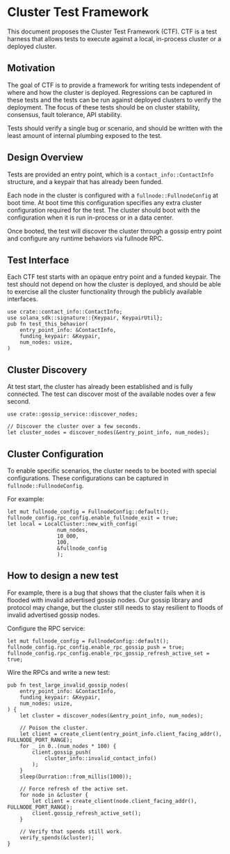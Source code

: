 # Cluster Test Framework

This document proposes the Cluster Test Framework (CTF).  CTF is a test harness
that allows tests to execute against a local, in-process cluster or a
deployed cluster.

## Motivation

The goal of CTF is to provide a framework for writing tests independent of where
and how the cluster is deployed. Regressions can be captured in these tests and
the tests can be run against deployed clusters to verify the deployment.  The
focus of these tests should be on cluster stability, consensus, fault tolerance,
API stability.

Tests should verify a single bug or scenario, and should be written with the
least amount of internal plumbing exposed to the test.

## Design Overview

Tests are provided an entry point, which is a `contact_info::ContactInfo`
structure, and a keypair that has already been funded.

Each node in the cluster is configured with a `fullnode::FullnodeConfig` at boot
time.  At boot time this configuration specifies any extra cluster configuration
required for the test. The cluster should boot with the configuration when it
is run in-process or in a data center.

Once booted, the test will discover the cluster through a gossip entry point and
configure any runtime behaviors via fullnode RPC.

## Test Interface

Each CTF test starts with an opaque entry point and a funded keypair.  The test
should not depend on how the cluster is deployed, and should be able to exercise
all the cluster functionality through the publicly available interfaces.

```rust,ignore
use crate::contact_info::ContactInfo;
use solana_sdk::signature::{Keypair, KeypairUtil};
pub fn test_this_behavior(
    entry_point_info: &ContactInfo,
    funding_keypair: &Keypair,
    num_nodes: usize,
)
```


## Cluster Discovery

At test start, the cluster has already been established and is fully connected.
The test can discover most of the available nodes over a few second.

```rust,ignore
use crate::gossip_service::discover_nodes;

// Discover the cluster over a few seconds.
let cluster_nodes = discover_nodes(&entry_point_info, num_nodes);
```

## Cluster Configuration

To enable specific scenarios, the cluster needs to be booted with special
configurations.  These configurations can be captured in
`fullnode::FullnodeConfig`.

For example:

```rust,ignore
let mut fullnode_config = FullnodeConfig::default();
fullnode_config.rpc_config.enable_fullnode_exit = true;
let local = LocalCluster::new_with_config(
                num_nodes,
                10_000,
                100,
                &fullnode_config
                );
```

## How to design a new test

For example, there is a bug that shows that the cluster fails when it is flooded
with invalid advertised gossip nodes.  Our gossip library and protocol may
change, but the cluster still needs to stay resilient to floods of invalid
advertised gossip nodes.

Configure the RPC service:

```rust,ignore
let mut fullnode_config = FullnodeConfig::default();
fullnode_config.rpc_config.enable_rpc_gossip_push = true;
fullnode_config.rpc_config.enable_rpc_gossip_refresh_active_set = true;
```

Wire the RPCs and write a new test:

```rust,ignore
pub fn test_large_invalid_gossip_nodes(
    entry_point_info: &ContactInfo,
    funding_keypair: &Keypair,
    num_nodes: usize,
) {
    let cluster = discover_nodes(&entry_point_info, num_nodes);

    // Poison the cluster.
    let client = create_client(entry_point_info.client_facing_addr(), FULLNODE_PORT_RANGE);
    for _ in 0..(num_nodes * 100) {
        client.gossip_push(
            cluster_info::invalid_contact_info()
        );
    }
    sleep(Durration::from_millis(1000));

    // Force refresh of the active set.
    for node in &cluster {
        let client = create_client(node.client_facing_addr(), FULLNODE_PORT_RANGE);
        client.gossip_refresh_active_set();
    }

    // Verify that spends still work.
    verify_spends(&cluster);
}
```
